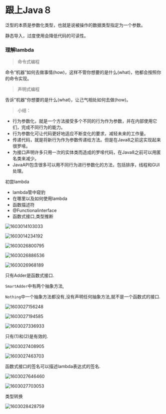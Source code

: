 # 跟上Java８

泛型的本质是参数化类型，也就是说被操作的数据类型指定为一个参数。

静态导入，过度使用会降低代码的可读性。

### 理解lambda

> 命令式编程

命令“机器”如何去做事情(how)，这样不管你想要的是什么(what)，他都会按照你的命令实现。

> 声明式编程

告诉"机器"你想要的是什么(what)，让己气相处如何去做(how)。

> 小结：

- 行为参数化，就是一个方法接受多个不同的行为作为参数，并在内部使用它们，完成不同行为的能力。
- 行为参数化可让代码更好地适应不断变化的要求，减轻未来的工作量。
- 传递代码，就是将新行为作为参数传递给方法。但是在Java8之前这实现起来很罗嗦。
- 为接口声明许多只用一次的实体类而造成的罗嗦代码，在Java8之前可以用匿名类来减少。
- JavaAPI包含很多可以用不同行为进行参数化的方法，包括排序，线程和GUI处理。

初尝lambda

- lambda管中窥豹
- 在哪里以及如何使用lambda
- 函数描述符
- @Functionalinterface
- 函数式接口,类型推断

![1603014103033](../../%E7%AC%94%E8%AE%B0%E5%9B%BE%E7%89%87/1603014103033.png)

![1603014234192](../../%E7%AC%94%E8%AE%B0%E5%9B%BE%E7%89%87/1603014234192.png)

![1603026800795](../../%E7%AC%94%E8%AE%B0%E5%9B%BE%E7%89%87/1603026800795.png)

![1603026886536](../../%E7%AC%94%E8%AE%B0%E5%9B%BE%E7%89%87/1603026886536.png)

![1603026968189](../../%E7%AC%94%E8%AE%B0%E5%9B%BE%E7%89%87/1603026968189.png)

只有Adder是函数式接口.

`SmartAdder`中有两个抽象方法,

`Nothing`中一个抽象方法都没有,没有声明任何抽象方法,就不是一个函数式的接口.

![1603027156248](../../%E7%AC%94%E8%AE%B0%E5%9B%BE%E7%89%87/1603027156248.png)

![1603027194585](../../%E7%AC%94%E8%AE%B0%E5%9B%BE%E7%89%87/1603027194585.png)

![1603027336933](../../%E7%AC%94%E8%AE%B0%E5%9B%BE%E7%89%87/1603027336933.png)

只有(1)和(2)是有效的.

![1603027408905](../../%E7%AC%94%E8%AE%B0%E5%9B%BE%E7%89%87/1603027408905.png)

![1603027463703](../../%E7%AC%94%E8%AE%B0%E5%9B%BE%E7%89%87/1603027463703.png)

函数式接口的签名可以描述lambda表达式的签名.

![1603027646460](../../%E7%AC%94%E8%AE%B0%E5%9B%BE%E7%89%87/1603027646460.png)

![1603027703053](../../%E7%AC%94%E8%AE%B0%E5%9B%BE%E7%89%87/1603027703053.png)

类型转换

![1603028428759](../../%E7%AC%94%E8%AE%B0%E5%9B%BE%E7%89%87/1603028428759.png)

